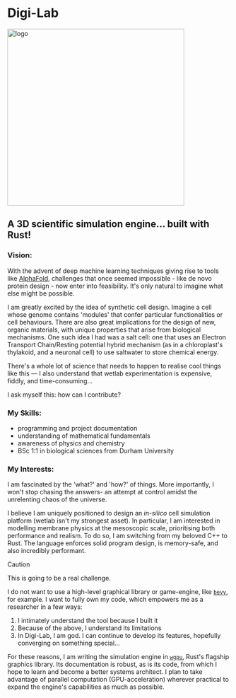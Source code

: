 # Digi-Lab  
<img width="400" height="400" alt="logo" src="https://github.com/user-attachments/assets/d6b95cba-d50a-4863-978d-981848007c51" /><br />
## A 3D scientific simulation engine... built with Rust! 
  
### Vision:
With the advent of deep machine learning techniques giving rise to tools like [AlphaFold](https://alphafold.ebi.ac.uk/), challenges that once seemed impossible - like de novo protein design - now enter into feasibility. It's only natural to imagine what else might be possible.  
  
I am greatly excited by the idea of synthetic cell design. Imagine a cell whose genome contains 'modules' that confer particular functionalities or cell behaviours. There are also great implications for the design of new, organic materials, with unique properties that arise from biological mechanisms. One such idea I had was a salt cell: one that uses an Electron Transport Chain/Resting potential hybrid mechanism (as in a chloroplast's thylakoid, and a neuronal cell) to use saltwater to store chemical energy.  
  
There's a whole lot of science that needs to happen to realise cool things like this — I also understand that wetlab experimentation is expensive, fiddly, and time-consuming...  
  
I ask myself this: how can I contribute?  
  
### My Skills:  
- programming and project documentation
- understanding of mathematical fundamentals
- awareness of physics and chemistry
- BSc 1:1 in biological sciences from Durham University

### My Interests:  
I am fascinated by the 'what?' and 'how?' of things. More importantly, I won't stop chasing the answers- an attempt at control amidst the unrelenting chaos of the universe.  
  
I believe I am uniquely positioned to design an _in-silico_ cell simulation platform (wetlab isn't my strongest asset). In particular, I am interested in modelling membrane physics at the mesoscopic scale, prioritising both performance and realism. To do so, I am switching from my beloved C++ to Rust. The language enforces solid program design, is memory-safe, and also incredibly performant.  

> [!CAUTION]
> This is going to be a real challenge.  

I do not want to use a high-level graphical library or game-engine, like [`bevy`](https://bevy.org/learn/book/getting-started/), for example. I want to fully own my code, which empowers me as a researcher in a few ways:  
1. I intimately understand the tool because I built it
2. Because of the above, I understand its limitations
3. In Digi-Lab, I am god. I can continue to develop its features, hopefully converging on something special...
  
For these reasons, I am writing the simulation engine in [`wgpu`](https://docs.rs/wgpu/latest/wgpu/), Rust's flagship graphics library. Its documentation is robust, as is its code, from which I hope to learn and become a better systems architect. I plan to take advantage of parallel computation (GPU-acceleration) wherever practical to expand the engine's capabilities as much as possible.  
